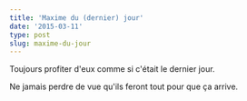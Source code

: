 ```yaml
---
title: 'Maxime du (dernier) jour'
date: '2015-03-11'
type: post
slug: maxime-du-jour
---
```


Toujours profiter d'eux comme si c'était le dernier jour.

Ne jamais perdre de vue qu'ils feront tout pour que ça arrive.
